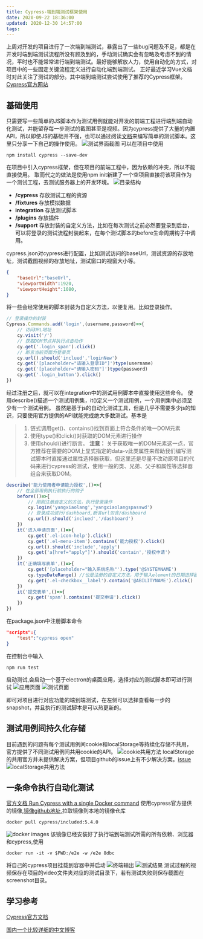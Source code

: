 ```yaml
---
title: Cypress-端到端测试框架使用
date: 2020-09-22 18:36:00
updated: 2020-12-30 14:57:00
tags:
---
```

上周对开发的项目进行了一次端到端测试，暴露出了一些bug问题及不足，都是在开发时端到端测试流程所没有顾及到的，手动测试确实会有忽略及考虑不到的情况，平时也不能常常进行端到端测试。最好能够解放人力，使用自动化的方式，对项目中的一些固定关键流程定义进行自动化端到端测试。
正好最近学习Vue文档时对此关注了测试的部分。其中端到端测试尝试使用了推荐的Cypress框架。
[Cypress官方网站](https://www.cypress.io/)

## 基础使用
只需要写一些简单的JS脚本作为测试用例就能对开发的前端工程进行端到端自动化测试，并能留存每一步测试的截图甚至是视频。因为cypress提供了大量的内置API，所以即使JS的基础并不强，也可以通过阅读[文档](https://docs.cypress.io/)来编写简单的测试脚本。这里只分享一下自己的操作使用。
![测试界面截图](https://s3.bmp.ovh/imgs/2022/04/05/08a3bb0eeffa6b5b.png "测试界面截图")
可以在项目中使用
```shell
npm install cypress --save-dev
```
在项目中引入cypress框架，但在项目的前端工程中，因为依赖的冲突，所以不能直接使用。
取而代之的做法是使用npm init新建了一个空项目直接将该项目作为一个测试工程，去测试服务器上的开发环境。
![目录结构](https://s3.bmp.ovh/imgs/2022/04/05/98da935d7335ed64.png "目录结构")
* **/cypress** 存放测试工程的资源
* **/fixtures** 存放模拟数据
* **integration** 存放测试脚本
* **/plugins** 存放插件
* **/support** 存放封装的自定义方法，比如在每次测试之前必然要登录到后台，可以将登录的测试流程封装起来，在每个测试脚本的before生命周期钩子中调用。


cypress.json对cypress进行配置，比如测试访问的baseUrl，测试资源的存放地址，测试截图视频的存放地址，测试窗口的视窗大小等。
```json
{
    "baseUrl":"baseUrl",
    "viewportWidth":1920,
    "viewportHeight":1080,
}
```
将一些会经常使用的脚本封装为自定义方法，以便复用。比如登录操作。
```javascript
// 登录操作的封装
Cypress.Commands.add('login',(username,password)=>{
    // 访问URL地址
    cy.visit('/')
    // 获取DOM节点并执行点击动作
    cy.get('.login_span').click()
    // 断言当前页面为登录页
    cy.url().should('inclued','loginNew')
    cy.get('[placeholder="请输入登录ID"]')type(username)
    cy.get('[placeholder="请输入密码"]')type(password)
    cy.get('.login_button').click()
})
```
经过注册之后，就可以在integration中的测试用例脚本中直接使用这些命令。
使用describe()描述一个测试用例集，it()定义一个测试用例，一个用例集中必须至少有一个测试用例。
虽然是基于js的自动化测试工具，但是几乎不需要多少js的知识，只要使用官方提供的API就能完成绝大多数测试。基本是
>1. 链式调用get()、contains()找到页面上符合条件的唯一DOM元素
>2. 使用type()和click()对获取的DOM元素进行操作
>3. 使用should()进行断言。
>   **注意：** 关于获取唯一的DOM元素这一点，官方推荐在需要的DOM上显式指定的data-v此类属性来帮助我们编写测试脚本时直接通过属性选择器获取，但这里还是尽量不改动原项目的代码来进行cypress的测试，使用一般的类、兄弟、父子和属性等选择器组合来获取DOM。  


```javascript
describe('能力使用者申请能力授权',()=>{
    // 在全部用例执行前执行的钩子
    before(()=>{
        // 刚刚注册自定义的方法，执行登录操作
        cy.login('yangxiaolang','yangxiaolangspasswd')
        // 登录成功进行/dashboard,断言url包含/dashboard
        cy.url().should('inclued','/dashboard')
    })
    it('进入申请页面',()=>{
        cy.get('.el-icon-help').click()
        cy.get('.el-menu-item').contains('能力授权').click()
        cy.url().should('include','apply')
        cy.get('a[href="apply"]').should('contain','授权申请')
    })
    it('正确填写表单',()=>{
        cy.get('[placeholder="输入系统名称"').type('@SYSTEMNAME')
        cy.typeDateRange() //也是注册的自定义方法，用于输入element的日期选择器
        cy.get('.el-checkbox__label').contain('@ABILITYNAME').click()
    })
    it('提交表单',()=>{
        cy.get('span').contains('提交申请').click()
    })
})
```
在package.json中注册脚本命令
```json
"scripts":{
    "test":"cypress open"
}
```
在控制台中输入
```shell
npm run test
```
启动测试,会启动一个基于electron的桌面应用，选择对应的测试脚本即可进行测试
![应用页面](https://s3.bmp.ovh/imgs/2022/04/05/c868f2c694efd221.png "应用页面")
![测试页面](https://s3.bmp.ovh/imgs/2022/04/05/12767dd84df8528e.png "测试页面")

即可对项目进行对应功能的端到端测试，在左侧可以选择查看每一步的snapshot，并且执行的测试脚本是可以热更新的。



## 测试用例间持久化存储
目前遇到的问题有每个测试用例间cookie和localStorage等持续化存储不共用，官方提供了不同测试用例间共用cookie的API。
![cookie共用方法](https://s3.bmp.ovh/imgs/2022/04/05/176c577453d523c7.png "cookie共用方法")
localStorage的共用官方并未提供解决方案，但项目github的issue上有不少解决方案。[issue](https://github.com/cypress-io/cypress/issues/461)
![localStorage共用方法](https://s3.bmp.ovh/imgs/2022/04/05/c1e1a5cddc637ea2.png "localStorage共用方法")

## 一条命令执行自动化测试
[官方文档 Run Cypress with a single Docker command](https://www.cypress.io/blog/2019/05/02/run-cypress-with-a-single-docker-command/)
使用cypress官方提供的镜像,[镜像github地址](https://github.com/cypress-io/cypress-docker-images),拉取镜像到本地的镜像仓库
```shell
docker pull cypress/included:5.4.0
```
![docker images](https://s3.bmp.ovh/imgs/2022/04/05/a0ff164f0769ec5c.png "docker images")
该镜像已经安装好了执行端到端测试所需的所有依赖、浏览器和cypress,使用
```shell
docker run -it -v $PWD:/e2e -w /e2e 8dbc 
```
将自己的cypress项目挂载到容器中并启动
![终端输出](https://s3.bmp.ovh/imgs/2022/04/05/4ff06141c0c2a7c9.png "终端输出")
![测试结果](https://s3.bmp.ovh/imgs/2022/04/05/a3c1f8d422e2fd7a.png "测试结果")
测试过程的视频保存在项目的video文件夹对应的测试目录下，若有测试失败则保存截图在screenshot目录。

## 学习参考
[Cypress官方文档](https://docs.cypress.io/guides/overview/why-cypress)

[国内一个比较详细的中文博客](https://www.cnblogs.com/poloyy/tag/Cypress/)